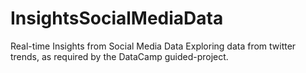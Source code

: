 # InsightsSocialMediaData
Real-time Insights from Social Media Data
Exploring data from twitter trends, as required by the DataCamp guided-project. 
